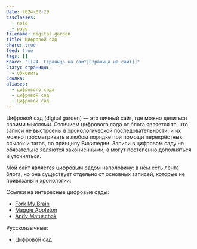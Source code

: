 ```yaml
---
date: 2024-02-29
cssclasses:
  - note
  - page
filename: digital-garden
title: Цифровой сад
share: true
feed: true
tags: []
Класс: "[[24. Страница на сайт|Страница на сайт]]"
Статус страницы:
  - обновить
Ссылка:
aliases:
  - цифрового сада
  - цифровой сад
  - Цифровой сад
---
```


Цифровой сад (digital garden) — это личный сайт, где можно делиться своими мыслями. Отличием цифрового сада от блога является то, что записи не выстроены в хронологической последовательности, и их можно просматривать в любом порядке при помощи перекрёстных ссылок и тэгов, по принципу Википедии. Записи в цифровом саду не обязательно являются законченными, а могут постепенно дополняться и уточняться.

Мой сайт является цифровым садом наполовину: в нём есть лента блога, но она существует отдельно от основных записей, которые не привязаны к хронологии.

Ссылки на интересные цифровые сады:

- [Fork My Brain](https://notes.nicolevanderhoeven.com/Fork+My+Brain)
- [Maggie Appleton](https://maggieappleton.com)
- [Andy Matuschak](https://notes.andymatuschak.org) 

Русскоязычные:

- [Цифровой сад](https://цифровой-сад.рф)


